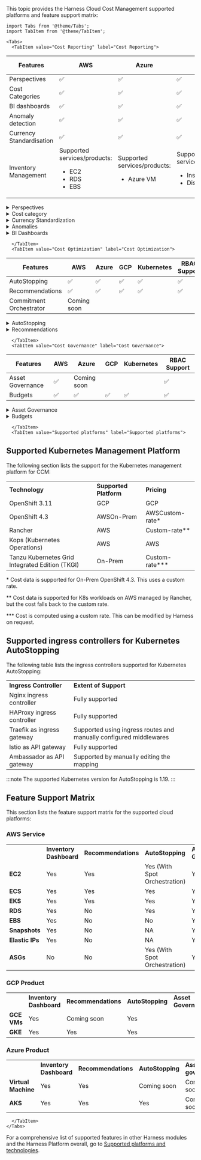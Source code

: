 This topic provides the Harness Cloud Cost Management supported platforms and feature support matrix: 


```mdx-code-block
import Tabs from '@theme/Tabs';
import TabItem from '@theme/TabItem';
```
```mdx-code-block
<Tabs>
  <TabItem value="Cost Reporting" label="Cost Reporting">
```

| **Features** | **AWS** | **Azure** | **GCP** | **Kubernetes** | **RBAC Support** |
| --- | --- | --- | --- | --- | --- |
|Perspectives | ✅  | ✅  | ✅  | ✅  | ✅ |
|Cost Categories | ✅  | ✅  | ✅  | ✅ | |
|BI dashboards |✅  |✅ | ✅ | ✅ | ✅ |
|Anomaly detection  | ✅ | ✅ | ✅ | ✅ | ✅ |
|Currency Standardisation | ✅ | ✅ | ✅ | ✅ | ✅ |
|Inventory Management | Supported services/products: <ul><li>EC2</li><li> RDS</li><li>EBS</li></ul> | Supported services/products: <ul><li>Azure VM</li></ul>| Supported services/products: <ul><li>Instances</li><li> Disks</li></ul> | None | Managed through Dashboards |

<details>
<summary>Perspectives</summary>

* **Overview:**

 [Perspectives overview](https://developer.harness.io/docs/category/perspectives)

* **Feature highlights**

   - Multi-cloud support
   - Supported Filtering and Grouping options:
 
     - by Cloud Service Providers (CSP) such as AWS, GCP, and Azure
     - by Labels and Tags
     - by [Cost Category](https://developer.harness.io/docs/cloud-cost-management/use-ccm-cost-reporting/ccm-cost-categories/ccm-cost-categories/)

   - Budgets, Reports, and Anomaly alerts 
   - Perspective preferences: Only AWS and GCP 
   - Resource-level data support for cluster perspective 

* **Supported Integrations** 

 Terraform support - coming soon

* **Supported Platforms**
    - SaaS
    - SMP

* **Limitations**

  - Resource-level granularity is not feasible in cloud perspectives
  - Perspective Preferences: Not supported for Azure and Kubernetes
  - RBAC is not supported

</details>

<details>
<summary>Cost category</summary>

* **Overview:**

 [Cost Categories overview](https://developer.harness.io/docs/cloud-cost-management/use-ccm-cost-reporting/ccm-cost-categories/ccm-cost-categories)

* **Feature highlights**

   - Defining cost buckets
   - Managing unallocated costs
 
     - Show and hide options

   - Attributing shared costs

* **Supported Platforms**
    - SaaS
    - SMP

* **Limitations**

  - Not supported in dashboards for cluster data
  - Shared cost is not supported in dashboards
  - Sharing of unallocated costs among cost buckets is not supported
  - Maximum limit:
    - Cost Buckets: 1000
    - Shared Buckets: 10

</details>

<details>
<summary>Currency Standardization</summary>

* **Overview:**

 [Set up currency preferences](https://developer.harness.io/docs/cloud-cost-management/use-ccm-cost-reporting/currency-preferences)

* **Feature highlights**
  
   - 15 supported currencies
   - One preferred currency for all CSPs
   - Default or custom currency conversion factor
   - Option to change currency conversion factor. The new factor will be used to:
   
     - Reflect current month’s data and new data for cloud
     - Reflect current day’s data and new data for cluster

   - Currency representation based on locale. Default is `en-us` locale.
   - After configuring it may take up to 24 hours for the converted value to be displayed.


* **Supported Platforms**
    - SaaS

* **Limitations**

  - Raise a request to replay/backfill cluster data with the preferred currency
  - You can configure your preferred currency only once. It can't be updated later.
  - The currency symbol in Dashboards won’t change, but the cost values are displayed in the preferred currency.

</details>

<details>
<summary>Anomalies</summary>

* **Overview:**

 [Detect cloud cost anomalies](https://developer.harness.io/docs/cloud-cost-management/use-ccm-cost-reporting/detect-cloud-cost-anomalies-with-ccm)

* **Feature highlights**

   - Automated anomaly detection
   - Provides visualizations and reports
   - Slack/email notification as soon as anomalies are detected by Harness CCM


* **Supported Platforms**
    - SaaS
    - SMP

* **Limitations**

  - To send an alert, the anomaly has to be associated with a perspective and alerting has to be set based on perspectives.

</details>

<details>
<summary>BI Dashboards</summary>

* **Overview:**

 [Dashboards](https://developer.harness.io/docs/category/dashboards)

* **Feature highlights**

   - Out-of-the-box cost dashboards for K8s, AWS, GCP, AZURE
   - Detailed dashboards for the following inventory items:
   
     - AWS: EC2, EBS, RDS
     - GCP: VM, Disk
     - Azure: VM

  - Ability to create custom dashboards for K8s, AWS, GCP, and Azure


* **Supported Platforms**
    - SaaS
    - SMP (AWS and K8s based on looker support in air-gapped mode)

* **Limitations**

  - Detailed resource-specific dashboards present only for limited types of resources (For example, AWS EC2, EBS, RDS, GCP VM, etc.)
  - The currency symbol in Dashboards does not change based on the currency preference set, but it will show the cost values in the preferred currency.

</details>


```mdx-code-block
  </TabItem>
  <TabItem value="Cost Optimization" label="Cost Optimization">
```
| **Features** | **AWS** | **Azure** | **GCP** | **Kubernetes** | **RBAC Support** |
| --- | --- | --- | --- | --- | --- |
|AutoStopping | ✅  | ✅  | ✅  | ✅  | ✅ |
|Recommendations | ✅  | ✅  | ✅  | ✅ | ✅ |
|Commitment Orchestrator | Coming soon | |  |  |  |

<details>
<summary>AutoStopping</summary>

* **Overview:**

 [AutoStopping rules](https://developer.harness.io/docs/category/autostopping-rules)

* **Feature highlights**

   - Ability to stop idle cloud resources intelligently
   - Supports various traffic sources like HTTP, and TCP.
   - Supports fixed schedules
   - Supports dry run mode for initial evaluation
   - Major cloud providers like AWS, GCP, and Azure are supported

* **Supported Integrations** 

  - API
  - Terraform

* **Supported Platforms**
    - SaaS


</details>

<details>
<summary>Recommendations</summary>

* **Overview:**

 [Recommendations](https://developer.harness.io/docs/category/recommendations)

* **Feature highlights**

   - Multi-cloud support
   - Supported products/services - EC2, Azure VMs, ECS, Governance, Workload (clusters), Nodepool (All CSPs)
   - Lifecycle management by using Jira
   - Customization of recommendations by using the “Ignore list” feature.
   - Tuning of recommendations


* **Supported Platforms**
    - SaaS
    - SMP

* **Limitations**

  - Notifications are not triggered for recommendations.
  - No support for GCP VMs

</details>



```mdx-code-block
  </TabItem>
  <TabItem value="Cost Governance" label="Cost Governance">
```

| **Features** | **AWS** | **Azure** | **GCP** | **Kubernetes** | **RBAC Support** |
| --- | --- | --- | --- | --- | --- |
|Asset Governance | ✅  | Coming soon |  |   | ✅ |
|Budgets | ✅  | ✅  | ✅  | ✅ | ✅ |

<details>
<summary>Asset Governance</summary>

* **Overview:**

 [Asset Governance](https://developer.harness.io/docs/category/asset-governance/)

* **Feature highlights**

   - Ability to enforce compliance on cloud usage.
   - Well-structured policies in the form of YAML.
   - Support for a wide variety of resource types out of the box.
   - Comes packaged with some out-of-the-box policies.
   - Recommendations to help companies take action on resources with low usage and high savings.
   - Ability to execute policies in Dry Run mode without impacting cloud resources to estimate potential savings.

* **Supported Integrations** 

  - API
  - Jira
  - AIDA

* **Supported Platforms**
    - SaaS

* **Limitations**

  - Unable to track cost savings on actions performed outside the platform
  - Cost savings yet to be supported on all types of resources.

</details>

<details>
<summary>Budgets</summary>

* **Overview:**

 [Create budgets](https://developer.harness.io/docs/category/budgets)

* **Feature highlights**

   - Alerts and notifications
   - Budget grouping
   - Budget support for various time ranges (monthly, yearly, daily)
   - Set budgets for forecasted costs

* **Supported Platforms**
    - SaaS
    - SMP

* **Limitations**

  - Budget alerts are sent at fixed schedules. 
  - A budget can be part of only one budget group.

</details>


```mdx-code-block
  </TabItem>
  <TabItem value="Supported platforms" label="Supported platforms">
```

## Supported Kubernetes Management Platform

The following section lists the support for the Kubernetes management platform for CCM:

|                                                 |                        |                   |
| ----------------------------------------------- | ---------------------- | ----------------- |
| **Technology**                                  | **Supported Platform** | **Pricing**       |
| OpenShift 3.11                                  | GCP                    | GCP               |
| OpenShift 4.3                                   | AWSOn-Prem             | AWSCustom-rate\*  |
| Rancher                                         | AWS                    | Custom-rate\*\*   |
| Kops (Kubernetes Operations)                    | AWS                    | AWS               |
| Tanzu Kubernetes Grid Integrated Edition (TKGI) | On-Prem                | Custom-rate\*\*\* |

\* Cost data is supported for On-Prem OpenShift 4.3. This uses a custom rate.

\*\* Cost data is supported for K8s workloads on AWS managed by Rancher, but the cost falls back to the custom rate.

\*\*\* Cost is computed using a custom rate. This can be modified by Harness on request.

## Supported ingress controllers for Kubernetes AutoStopping

The following table lists the ingress controllers supported for Kubernetes AutoStopping:

|                            |                                                                    |
| -------------------------- | ------------------------------------------------------------------ |
| **Ingress Controller**     | **Extent of Support**                                              |
| Nginx ingress controller   | Fully supported                                                    |
| HAProxy ingress controller | Fully supported                                                    |
| Traefik as ingress gateway | Supported using ingress routes and manually configured middlewares |
| Istio as API gateway       | Fully supported                                                    |
| Ambassador as API gateway  | Supported by manually editing the mapping                          |

:::note
The supported Kubernetes version for AutoStopping is 1.19.
:::
## Feature Support Matrix

This section lists the feature support matrix for the supported cloud platforms:

### AWS Service

|                     |                         |                     |                               | |
| ------------------- | ----------------------- | ------------------- | ----------------------------- | --------- |
|                     | **Inventory Dashboard** | **Recommendations** | **AutoStopping**              | **Asset Governance** |
| **EC2**             | Yes                     | Yes         | Yes (With Spot Orchestration) | Yes |
| **ECS**             | Yes                     | Yes         | Yes                           | Yes |
| **EKS**             | Yes                     | Yes                 | Yes                           | Yes |
| **RDS**             | Yes                     | No                  | Yes                           | Yes |
| **EBS**             | Yes                     | No                  | No                            | Yes |
| **Snapshots**       | Yes                     | No                  | NA                            | Yes |
| **Elastic** **IPs** | Yes                     | No                  | NA                            | Yes |
| **ASGs**            | No                      | No                  | Yes (With Spot Orchestration) | Yes |

### GCP Product

|             |                         |                     |                  | |
| ----------- | ----------------------- | ------------------- | ---------------- | ---- |
|             | **Inventory Dashboard** | **Recommendations** | **AutoStopping** | **Asset Governance** |
| **GCE VMs** | Yes                     | Coming soon         | Yes     | |
| **GKE**     | Yes                     | Yes                 | Yes              | |

### Azure Product

|                     |                         |                     |                               | |
| ------------------- | ----------------------- | ------------------- | ----------------------------- | --- |
|                     | **Inventory Dashboard** | **Recommendations** | **AutoStopping**              | **Asset governance** |
| **Virtual Machine** | Yes             | Yes         | Coming soon | Coming soon |
| **AKS**             | Yes                     | Yes                 | Yes                           | Coming soon |


```mdx-code-block
  </TabItem>
</Tabs>
```

For a comprehensive list of supported features in other Harness modules and the Harness Platform overall, go to [Supported platforms and technologies](/docs/getting-started/supported-platforms-and-technologies.md).
